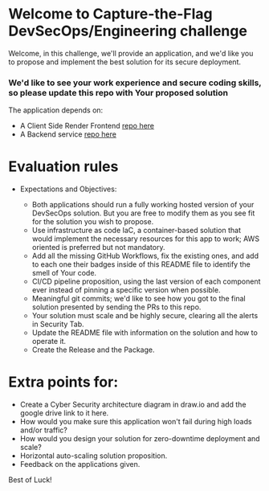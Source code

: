 # Welcome to Capture-the-Flag DevSecOps/Engineering challenge

Welcome, in this challenge, we'll provide an application, and we'd like you to propose and implement the best solution for its secure deployment.

### **We'd like to see your work experience and secure coding skills, so please update this repo with Your proposed solution**

The application depends on:
- A Client Side Render Frontend [repo here](https://github.com/4k4xs4pH1r3/DevSecOps/tree/master/Frontend)
- A Backend service [repo here](https://github.com/4k4xs4pH1r3/DevSecOps/tree/master/Backend)


# Evaluation rules

- Expectations and Objectives:
  
    - Both applications should run a fully working hosted version of your DevSecOps solution. But you are free to modify them as you see fit for the solution you wish to propose.
    - Use infrastructure as code IaC, a container-based solution that would implement the necessary resources for this app to work; AWS oriented is preferred but not mandatory.
    - Add all the missing GitHub Workflows, fix the existing ones, and add to each one their badges inside of this README file to identify the smell of Your code.
    - CI/CD pipeline proposition, using the last version of each component ever instead of pinning a specific version when possible.
    - Meaningful git commits; we'd like to see how you got to the final solution presented by sending the PRs to this repo.
    - Your solution must scale and be highly secure, clearing all the alerts in Security Tab.
    - Update the README file with information on the solution and how to operate it.
    - Create the Release and the Package.

# Extra points for:

- Create a Cyber Security architecture diagram in draw.io and add the google drive link to it here.
- How would you make sure this application won't fail during high loads and/or traffic?
- How would you design your solution for zero-downtime deployment and scale?
- Horizontal auto-scaling solution proposition.
- Feedback on the applications given.


Best of Luck!
